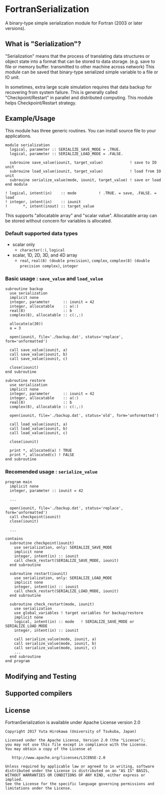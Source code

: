 # FortranSerialization

A binary-type simple serialization module for Fortran (2003 or later versions).


## What is "Serialization"?

"Serialization" means that the process of translating data structures or object state into a format that can be stored to data storage. (e.g. save to file or memory buffer. transmitted to other machine across network)
This module can be saved that binary-type serialized simple variable to a file or IO unit.

In sometimes, extra large scale simulation requires that data backup for recovering from system failure. This is generally called "Checkpoint/Restart" in parallel and distributed computing.
This module helps Checkpoint/Restart strategy.


## Example/Usage

This module has three generic routines.
You can install source file to your applications.

```Fortran
module serialization
  logical, parameter :: SERIALIZE_SAVE_MODE = .TRUE.
  logical, parameter :: SERIALIZE_LOAD_MODE = .FALSE.

  subrouine save_value(iounit, target_value)            ! save to IO unit
  subrouine load_value(iounit, target_value)            ! load from IO unit
  subrouine serialize_value(mode, iounit, target_value) ! save or load
end module

! logical, intent(in)    :: mode          ! .TRUE. = save, .FALSE. = load
! integer, intent(in)    :: iounit
!       *, intent(inout) :: target_value
```

This supports "allocatable array" and "scalar value".
Allocatable array can be stored without concern for variables is allocated.


### Default supported data types

- scalar only
    - `character(:)`, `logical`
- scalar, 1D, 2D, 3D, and 4D array
    - `real`, `real(8) (double precision)`, `complex`, `complex(8) (double precision complex)`, `integer`


### Basic usage : `save_value` and `load_value`

```Fortran
subroutine backup
  use serialization
  implicit none
  integer, parameter      :: iounit = 42
  integer, allocatable    :: a(:)
  real(8)                 :: b
  complex(8), allocatable :: c(:,:)

  allocate(a(30))
  a = 3

  open(iounit, file='./backup.dat', status='replace', form='unformatted')

  call save_value(iounit, a)
  call save_value(iounit, b)
  call save_value(iounit, c)

  close(iounit)
end subroutine

subroutine restore
  use serialization
  implicit none
  integer, parameter      :: iounit = 42
  integer, allocatable    :: a(:)
  real(8)                 :: b
  complex(8), allocatable :: c(:,:)

  open(iounit, file='./backup.dat', status='old', form='unformatted')

  call load_value(iounit, a)
  call load_value(iounit, b)
  call load_value(iounit, c)

  close(iounit)

  print *, allocated(a) ! TRUE
  print *, allocated(c) ! FALSE
end subroutine
```

### Recomended usage : `serialize_value`

```Fortran
program main
  implicit none
  integer, parameter :: iounit = 42

  ...

  open(iounit, file='./backup.dat', status='replace', form='unformatted')
  call checkpoint(iounit)
  close(iounit)

  ...

contains
  subroutine checkpoint(iounit)
    use serialization, only: SERIALIZE_SAVE_MODE
    implicit none
    integer, intent(in) :: iounit
    call check_restart(SERIALIZE_SAVE_MODE, iounit)
  end subroutine

  subroutine restart(iounit)
    use serialization, only: SERIALIZE_LOAD_MODE
    implicit none
    integer, intent(in) :: iounit
    call check_restart(SERIALIZE_LOAD_MODE, iounit)
  end subroutine

  subroutine check_restart(mode, iounit)
    use serialization
    use global_variables ! target variables for backup/restore
    implicit none
    logical, intent(in) :: mode   ! SERIALIZE_SAVE_MODE or SERIALIZE_LOAD_MODE
    integer, intent(in) :: iounit

    call serialize_value(mode, iounit, a)
    call serialize_value(mode, iounit, b)
    call serialize_value(mode, iounit, c)
    ...
  end subroutine
end program
```


## Modifying and Testing



## Supported compilers



## License

FortranSerialization is available under Apache License version 2.0

    Copyright 2017 Yuta Hirokawa (University of Tsukuba, Japan)

    Licensed under the Apache License, Version 2.0 (the "License");
    you may not use this file except in compliance with the License.
    You may obtain a copy of the License at

       http://www.apache.org/licenses/LICENSE-2.0

    Unless required by applicable law or agreed to in writing, software
    distributed under the License is distributed on an "AS IS" BASIS,
    WITHOUT WARRANTIES OR CONDITIONS OF ANY KIND, either express or implied.
    See the License for the specific language governing permissions and
    limitations under the License.
